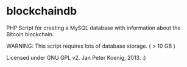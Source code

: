 blockchaindb
============

PHP Script for creating a MySQL database with information about the Bitcoin blockchain.

WARNING:
This script requires lots of database storage. ( > 10 GB )

Licensed under GNU GPL v2.
Jan Peter Koenig, 2013. :)
